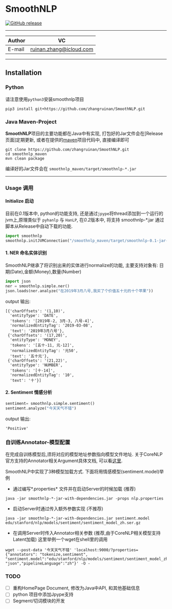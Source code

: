 # SmoothNLP
[![GitHub release](https://img.shields.io/badge/Version-0.1-green.svg)](https://github.com/zhangruinan/SmoothNLP/releases)
****	
|Author|VC|
|---|---
|E-mail|ruinan.zhang@icloud.com|
****


<!-- ----------- -->

## Installation
### Python
请注意使用`python3`安装smoothnlp项目
```shell
pip3 install git+https://github.com/zhangruinan/SmoothNLP.git
```

### Java Maven-Project
**SmoothNLP**项目的主要功能都在Java中有实现, 打包好的Jar文件会在[Release页面]定期更新, 或者在提供的[maven](https://github.com/zhangruinan/SmoothNLP/tree/master/smoothnlp_maven)项目代码中, 直接编译即可
```
git clone https://github.com/zhangruinan/SmoothNLP.git
cd smoothnlp_maven
mvn clean package
```
编译好的Jar文件会在 `smoothnlp_maven/target/smoothnlp-*.jar`

------------

### Usage 调用 
#### Initialize 启动
目前在*0.1*版本中, python的功能支持, 还是通过`jpype`将thread添加到一个运行的jvm上,原理类似于 `pyhanlp` 与 `HanLP`, 在*0.2*版本中, 将支持 smoothnlp-*.jar 通过脚本从Release中自动下载的功能. 
```python
import smoothnlp
smoothnlp.initJVMConnection("/smoothnlp_maven/target/smoothnlp-0.1-jar-with-dependencies.jar")  
```

#### 1. NER 命名实体识别
SmoothNLP继承了将识别出来的实体进行normalize的功能, 主要支持对象有: 日期(Date),金额(Money),数量(Number)
```python
import json
ner = smoothnlp.simple.ner()
json.loads(ner.analyze("在2019年3月八号,我买了个价值五十元的十个苹果"))
```
output 输出:
```
[{'charOffsets': '(1,10)',
  'entityType': 'DATE',
  'tokens': '[2019年-2, 3月-3, 八号-4]',
  'normalizedEntityTag': '2019-03-08',
  'text': '2019年3月八号'},
 {'charOffsets': '(17,20)',
  'entityType': 'MONEY',
  'tokens': '[五十-11, 元-12]',
  'normalizedEntityTag': '元50',
  'text': '五十元'},
 {'charOffsets': '(21,22)',
  'entityType': 'NUMBER',
  'tokens': '[十-14]',
  'normalizedEntityTag': '10',
  'text': '十'}]
```

#### 2. Sentiment 情感分析
```python
sentiment= smoothnlp.simple.sentiment()
sentiment.analyze("今天天气不错")
```
output 输出:
```
'Positive'
```


<!-- ## Installation
### Python 
```shell
pip3 install git+https://github.com/zhangruinan/SmoothNLP.git
```
Please notice, the python package is only a convenient wrapper on CoreNLP's server in jre. 
Therefore, for many functionalities, you may start the Java Server first. 

### Java Server
You may download the latest jar file from [here](https://github.com/zhangruinan/SmoothNLP/releases)
. After download the archive file, unzip it and run it in jvm.

Jar文件[下载地址](https://github.com/zhangruinan/SmoothNLP/releases),下载解压后可运行Server
```shell
unzip corenlp-chinese-smoothnlp-*.zip
java -jar corenlp-chinese-smoothnlp-*-with-dependencies.jar 
```
Please notice, the corenlp server runs on port 9000 on default, you may change settings based on 
[official document](https://stanfordnlp.github.io/CoreNLP/corenlp-server.html) by parsing in additional arguments.
For instance:

如需添加额外参数，可参考[官方文档](https://stanfordnlp.github.io/CoreNLP/corenlp-server.html),下面是一个额外参数调用的例子：
```shell
java -cp corenlp-chinese-smoothnlp-0.1-with-dependencies.jar com.smoothnlp.nlp.RESTServer -port 9001
```  -->


### 自训练Annotator-模型配置
在完成自训练模型后,须将对应的模型地址参数指向模型文件地址. 关于CoreNLP官方支持的Annotator相关Argument具体文档, 
可以看[这里](https://stanfordnlp.github.io/CoreNLP/annotators.html). 

SmoothNLP中实现了3种模型加载方式. 下面将用情感模型(sentiment.model)举例

* 通过编写*.properties* 文件并在启动Server的时候加载 (推荐)
```angular2
java -jar smoothnlp-*-jar-with-dependencies.jar -props nlp.properties
```

* 启动Server时通过传入额外参数实现 (不推荐)
```angular2
java -jar smoothnlp-*-jar-with-dependencies.jar sentiment.model edu/stanford/nlp/models/sentiment/sentiment_model_zh.ser.gz
```

* 在调用Server时传入Annotator相关参数 (推荐,由于CoreNLP相关模型支持Latent加载)
这里举例一个wget在shell里的调用
```
wget --post-data '今天天气不错' 'localhost:9000/?properties={"annotators": "tokenize,sentiment", 
"sentiment.model":"edu/stanford/nlp/models/sentiment/sentiment_model_zh.gz","outputFormat": "json","pipelineLanguage":"zh"}' -O -
```


### TODO
* [ ] 重构HomePage Document, 修改为Java中API, 和其他基础信息
* [ ] python 项目中添加Jpype支持
* [ ] Segment/切词模块的开发